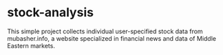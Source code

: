 # stock-analysis
This simple project collects individual user-specified stock data from mubasher.info, a website specialized in financial news and data of Middle Eastern markets.
